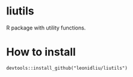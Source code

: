 # liutils

R package with utility functions.

# How to install

```
devtools::install_github("leonidliu/liutils")
```
